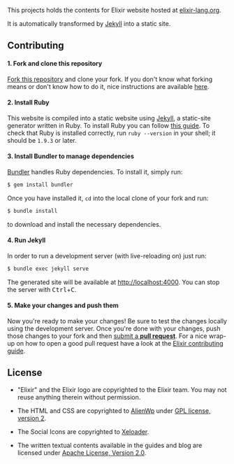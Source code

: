 This projects holds the contents for Elixir website hosted at [elixir-lang.org](https://elixir-lang.org).

It is automatically transformed by [Jekyll](https://github.com/mojombo/jekyll) into a static site.

## Contributing

#### 1. Fork and clone this repository

[Fork this
repository](https://github.com/elixir-lang/elixir-lang.github.com/fork) and
clone your fork. If you don't know what forking means or don't know how to do
it, nice instructions are available
[here](https://help.github.com/articles/fork-a-repo/).

#### 2. Install Ruby

This website is compiled into a static website using
[Jekyll](http://jekyllrb.com), a static-site generator written in Ruby. To
install Ruby you can follow [this
guide](https://www.ruby-lang.org/en/documentation/installation/). To check that
Ruby is installed correctly, run `ruby --version` in your shell; it should be
`1.9.3` or later.

#### 3. Install Bundler to manage dependencies

[Bundler](http://bundler.io) handles Ruby dependencies. To install it, simply
run:

```bash
$ gem install bundler
```

Once you have installed it, `cd` into the local clone of your fork and run:

```bash
$ bundle install
```

to download and install the necessary dependencies.

#### 4. Run Jekyll

In order to run a development server (with live-reloading on) just run:

```bash
$ bundle exec jekyll serve
```

The generated site will be available at [http://localhost:4000](http://localhost:4000). You can stop the
server with <kbd><kbd>Ctrl</kbd></kbd>+<kbd><kbd>C</kbd></kbd>.

#### 5. Make your changes and push them

Now you're ready to make your changes! Be sure to test the changes locally using
the development server. Once you're done with your changes, push those changes
to your fork and then [submit a **pull
request**](https://help.github.com/articles/using-pull-requests/). For a nice
wrap-up on how to open a good pull request have a look at the [Elixir
contributing
guide](https://github.com/elixir-lang/elixir/#contributing).

## License

* "Elixir" and the Elixir logo are copyrighted to the Elixir team. You may not reuse anything therein without permission.

* The HTML and CSS are copyrighted to [AlienWp](http://alienwp.com/) under [GPL license, version 2](http://www.gnu.org/licenses/old-licenses/gpl-2.0.html).

* The Social Icons are copyrighted to [Xeloader](http://xeloader.deviantart.com/art/Socialis-2-Freebie-213292616).

* The written textual contents available in the guides and blog are licensed under [Apache License, Version 2.0](http://www.apache.org/licenses/LICENSE-2.0).
